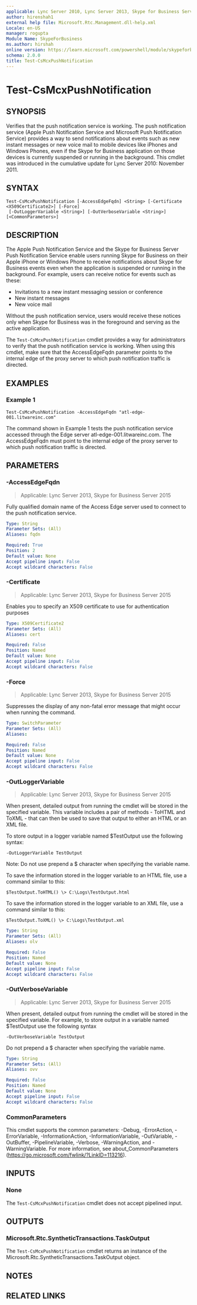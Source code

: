```yaml
---
applicable: Lync Server 2010, Lync Server 2013, Skype for Business Server 2015
author: hirenshah1
external help file: Microsoft.Rtc.Management.dll-help.xml
Locale: en-US
manager: rogupta
Module Name: SkypeForBusiness
ms.author: hirshah
online version: https://learn.microsoft.com/powershell/module/skypeforbusiness/test-csmcxpushnotification
schema: 2.0.0
title: Test-CsMcxPushNotification
---
```


# Test-CsMcxPushNotification

## SYNOPSIS
Verifies that the push notification service is working.
The push notification service (Apple Push Notification Service and Microsoft Push Notification Service) provides a way to send notifications about events such as new instant messages or new voice mail to mobile devices like iPhones and Windows Phones, even if the Skype for Business application on those devices is currently suspended or running in the background.
This cmdlet was introduced in the cumulative update for Lync Server 2010: November 2011.



## SYNTAX

```
Test-CsMcxPushNotification [-AccessEdgeFqdn] <String> [-Certificate <X509Certificate2>] [-Force]
 [-OutLoggerVariable <String>] [-OutVerboseVariable <String>] [<CommonParameters>]
```

## DESCRIPTION
The Apple Push Notification Service and the Skype for Business Server Push Notification Service enable users running Skype for Business on their Apple iPhone or Windows Phone to receive notifications about Skype for Business events even when the application is suspended or running in the background.
For example, users can receive notice for events such as these:

- Invitations to a new instant messaging session or conference
- New instant messages
- New voice mail

Without the push notification service, users would receive these notices only when Skype for Business was in the foreground and serving as the active application.

The `Test-CsMcxPushNotification` cmdlet provides a way for administrators to verify that the push notification service is working.
When using this cmdlet, make sure that the AccessEdgeFqdn parameter points to the internal edge of the proxy server to which push notification traffic is directed.


## EXAMPLES

### Example 1
```
Test-CsMcxPushNotification -AccessEdgeFqdn "atl-edge-001.litwareinc.com"
```

The command shown in Example 1 tests the push notification service accessed through the Edge server atl-edge-001.litwareinc.com.
The AccessEdgeFqdn must point to the internal edge of the proxy server to which push notification traffic is directed.


## PARAMETERS

### -AccessEdgeFqdn

> Applicable: Lync Server 2013, Skype for Business Server 2015

Fully qualified domain name of the Access Edge server used to connect to the push notification service.

```yaml
Type: String
Parameter Sets: (All)
Aliases: fqdn

Required: True
Position: 2
Default value: None
Accept pipeline input: False
Accept wildcard characters: False
```

### -Certificate

> Applicable: Lync Server 2013, Skype for Business Server 2015

Enables you to specify an X509 certificate to use for authentication purposes

```yaml
Type: X509Certificate2
Parameter Sets: (All)
Aliases: cert

Required: False
Position: Named
Default value: None
Accept pipeline input: False
Accept wildcard characters: False
```

### -Force

> Applicable: Lync Server 2013, Skype for Business Server 2015

Suppresses the display of any non-fatal error message that might occur when running the command.

```yaml
Type: SwitchParameter
Parameter Sets: (All)
Aliases:

Required: False
Position: Named
Default value: None
Accept pipeline input: False
Accept wildcard characters: False
```

### -OutLoggerVariable

> Applicable: Lync Server 2013, Skype for Business Server 2015

When present, detailed output from running the cmdlet will be stored in the specified variable.
This variable includes a pair of methods - ToHTML and ToXML - that can then be used to save that output to either an HTML or an XML file.

To store output in a logger variable named $TestOutput use the following syntax:

`-OutLoggerVariable TestOutput`

Note: Do not use prepend a $ character when specifying the variable name.

To save the information stored in the logger variable to an HTML file, use a command similar to this:

`$TestOutput.ToHTML() \> C:\Logs\TestOutput.html`

To save the information stored in the logger variable to an XML file, use a command similar to this:

`$TestOutput.ToXML() \> C:\Logs\TestOutput.xml`

```yaml
Type: String
Parameter Sets: (All)
Aliases: olv

Required: False
Position: Named
Default value: None
Accept pipeline input: False
Accept wildcard characters: False
```

### -OutVerboseVariable

> Applicable: Lync Server 2013, Skype for Business Server 2015

When present, detailed output from running the cmdlet will be stored in the specified variable.
For example, to store output in a variable named $TestOutput use the following syntax

`-OutVerboseVariable TestOutput`

Do not prepend a $ character when specifying the variable name.

```yaml
Type: String
Parameter Sets: (All)
Aliases: ovv

Required: False
Position: Named
Default value: None
Accept pipeline input: False
Accept wildcard characters: False
```

### CommonParameters
This cmdlet supports the common parameters: -Debug, -ErrorAction, -ErrorVariable, -InformationAction, -InformationVariable, -OutVariable, -OutBuffer, -PipelineVariable, -Verbose, -WarningAction, and -WarningVariable. For more information, see about_CommonParameters (https://go.microsoft.com/fwlink/?LinkID=113216).

## INPUTS

### None
The `Test-CsMcxPushNotification` cmdlet does not accept pipelined input.

## OUTPUTS

### Microsoft.Rtc.SyntheticTransactions.TaskOutput
The `Test-CsMcxPushNotification` cmdlet returns an instance of the Microsoft.Rtc.SyntheticTransactions.TaskOutput object.

## NOTES

## RELATED LINKS
